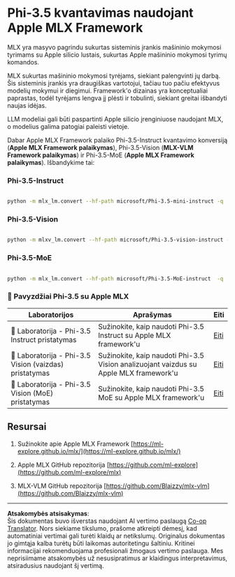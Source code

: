 <!--
CO_OP_TRANSLATOR_METADATA:
{
  "original_hash": "ec5e22bbded16acb7bdb9fa568ab5781",
  "translation_date": "2025-09-12T14:52:18+00:00",
  "source_file": "md/01.Introduction/04/UsingAppleMLXQuantifyingPhi.md",
  "language_code": "lt"
}
-->
# **Phi-3.5 kvantavimas naudojant Apple MLX Framework**

MLX yra masyvo pagrindu sukurtas sisteminis įrankis mašininio mokymosi tyrimams su Apple silicio lustais, sukurtas Apple mašininio mokymosi tyrimų komandos.

MLX sukurtas mašininio mokymosi tyrėjams, siekiant palengvinti jų darbą. Šis sisteminis įrankis yra draugiškas vartotojui, tačiau tuo pačiu efektyvus modelių mokymui ir diegimui. Framework'o dizainas yra konceptualiai paprastas, todėl tyrėjams lengva jį plėsti ir tobulinti, siekiant greitai išbandyti naujas idėjas.

LLM modeliai gali būti paspartinti Apple silicio įrenginiuose naudojant MLX, o modelius galima patogiai paleisti vietoje.

Dabar Apple MLX Framework palaiko Phi-3.5-Instruct kvantavimo konversiją (**Apple MLX Framework palaikymas**), Phi-3.5-Vision (**MLX-VLM Framework palaikymas**) ir Phi-3.5-MoE (**Apple MLX Framework palaikymas**). Išbandykime tai:

### **Phi-3.5-Instruct**

```bash

python -m mlx_lm.convert --hf-path microsoft/Phi-3.5-mini-instruct -q

```

### **Phi-3.5-Vision**

```bash

python -m mlxv_lm.convert --hf-path microsoft/Phi-3.5-vision-instruct -q

```

### **Phi-3.5-MoE**

```bash

python -m mlx_lm.convert --hf-path microsoft/Phi-3.5-MoE-instruct  -q

```

### **🤖 Pavyzdžiai Phi-3.5 su Apple MLX**

| Laboratorijos | Aprašymas | Eiti |
| ------------- | --------- | ---- |
| 🚀 Laboratorija - Phi-3.5 Instruct pristatymas | Sužinokite, kaip naudoti Phi-3.5 Instruct su Apple MLX framework'u | [Eiti](../../../../../code/09.UpdateSamples/Aug/mlx-phi35-instruct.ipynb) |
| 🚀 Laboratorija - Phi-3.5 Vision (vaizdas) pristatymas | Sužinokite, kaip naudoti Phi-3.5 Vision analizuojant vaizdus su Apple MLX framework'u | [Eiti](../../../../../code/09.UpdateSamples/Aug/mlx-phi35-vision.ipynb) |
| 🚀 Laboratorija - Phi-3.5 Vision (MoE) pristatymas | Sužinokite, kaip naudoti Phi-3.5 MoE su Apple MLX framework'u | [Eiti](../../../../../code/09.UpdateSamples/Aug/mlx-phi35-moe.ipynb) |

## **Resursai**

1. Sužinokite apie Apple MLX Framework [https://ml-explore.github.io/mlx/](https://ml-explore.github.io/mlx/)

2. Apple MLX GitHub repozitorija [https://github.com/ml-explore](https://github.com/ml-explore/mlx)

3. MLX-VLM GitHub repozitorija [https://github.com/Blaizzy/mlx-vlm](https://github.com/Blaizzy/mlx-vlm)

---

**Atsakomybės atsisakymas**:  
Šis dokumentas buvo išverstas naudojant AI vertimo paslaugą [Co-op Translator](https://github.com/Azure/co-op-translator). Nors siekiame tikslumo, prašome atkreipti dėmesį, kad automatiniai vertimai gali turėti klaidų ar netikslumų. Originalus dokumentas jo gimtąja kalba turėtų būti laikomas autoritetingu šaltiniu. Kritinei informacijai rekomenduojama profesionali žmogaus vertimo paslauga. Mes neprisiimame atsakomybės už nesusipratimus ar klaidingus interpretavimus, atsiradusius naudojant šį vertimą.